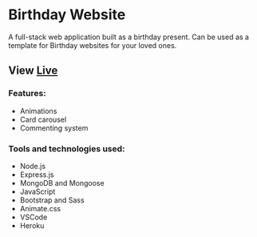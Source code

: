 # Birthday Website

A full-stack web application built as a birthday present. Can be used as a template for Birthday websites for your loved ones.

## View [Live](https://kamil-birthday.herokuapp.com/)

### Features:

- Animations
- Card carousel
- Commenting system

### Tools and technologies used:

- Node.js
- Express.js
- MongoDB and Mongoose
- JavaScript
- Bootstrap and Sass
- Animate.css
- VSCode
- Heroku
